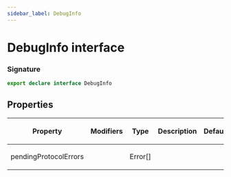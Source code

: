```yaml
---
sidebar_label: DebugInfo
---
```


# DebugInfo interface

### Signature

```typescript
export declare interface DebugInfo
```

## Properties

<table><thead><tr><th>

Property

</th><th>

Modifiers

</th><th>

Type

</th><th>

Description

</th><th>

Default

</th></tr></thead>
<tbody><tr><td>

<span id="pendingprotocolerrors">pendingProtocolErrors</span>

</td><td>

</td><td>

Error\[\]

</td><td>

</td><td>

</td></tr>
</tbody></table>
